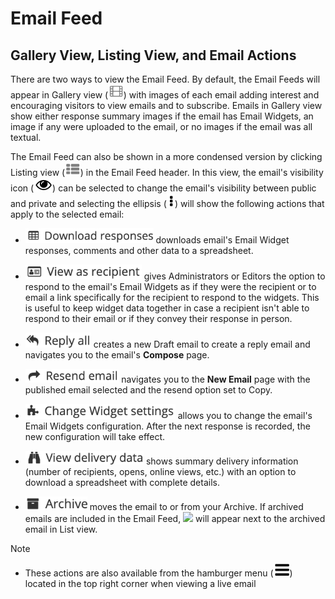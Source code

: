 # Email Feed

<span id="gv-4feed-4feedViews"></span>
## Gallery View, Listing View, and Email Actions

There are two ways to view the Email Feed.  By default, the Email Feeds will appear in Gallery 
view (<img src="/docimages/gallery-view-feed-icon.png" height="22">) with images of each email adding 
interest and encouraging visitors to view emails and to subscribe.
Emails in Gallery view show either response summary images if the email has Email Widgets, 
an image if any were uploaded to the email, or no images if the email was all textual.

The Email Feed can also be shown in a more condensed version by
clicking Listing view (<img src="/docimages/listing-view-icon.png" height="22">)
in the Email Feed header.  In this view, the email's visibility icon (<img src="/docimages/public-private-eye-icon.png" height="22">) can be selected
to change the email's visibility between public and private and selecting the ellipsis (<img src="/docimages/ellipsis.png" height="22">) will 
show the following actions that apply to the selected email:

* <img src="/docimages/feed-menu-download-responses.png" height="24"> downloads email's Email Widget responses, comments and other data to a spreadsheet.

* <img src="/docimages/feed-menu-view-as-recipient.png" height="24"> gives Administrators or Editors the
option to respond to the email's Email Widgets as if they were the
recipient or to email a link specifically for the recipient to respond
to the widgets.
This is useful to keep widget data together in case a recipient isn't able to respond to their email or if they convey their
response in person. 

* <img src="/docimages/feed-menu-reply-all.png" height="24"> creates a new Draft email to create a reply email and
navigates you to the email's **Compose** page. 

* <img src="/docimages/feed-menu-resend-email.png" height="22"> navigates you to the **New Email** page with the
published email selected and the resend option set to Copy.  

* <img src="/docimages/feed-menu-change-ew-settings.png" height="24"> allows you to change the email's
Email Widgets configuration.  After the next response is recorded, the new configuration will take effect.

* <img src="/docimages/feed-menu-view-delivery.png" height="22"> shows summary delivery information
(number of recipients, opens, online views, etc.) with an option to
download a spreadsheet with complete details.

* <img src="/docimages/feed-menu-archive.png" height="22"> moves the email to or from your Archive.  If archived emails are included in the Email Feed, 
<img src="/docimages/feed-menu-archive-icon.png" height="22"> will appear next to the archived email in List view.

Note

* These actions are also available from the hamburger menu (<img src="/docimages/menu-icon.png" height="22">) located in the top right corner when viewing a live email
